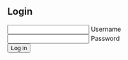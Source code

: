 <!DOCTYPE html>
<html lang="en">
<head>
  <meta charset="UTF-8">
  <meta name="viewport" content="width=device-width, initial-scale=1.0">
  <title>Login Page</title>
  <link rel="stylesheet" href="style.css">
</head>
<body>
  <div class="login-container">
    <div class="login-box">
      <h2>Login</h2>
      <form id="loginForm">
        <div class="input-group">
          <input type="text" id="username" required>
          <label>Username</label>
        </div>
        <div class="input-group">
          <input type="password" id="password" required>
          <label>Password</label>
        </div>
        <button type="button" onclick="validateLogin()">Log in</button>
        <p id="message"></p>
      </form>
    </div>
  </div>
  <script src="script.js"></script>
</body>
</html>
